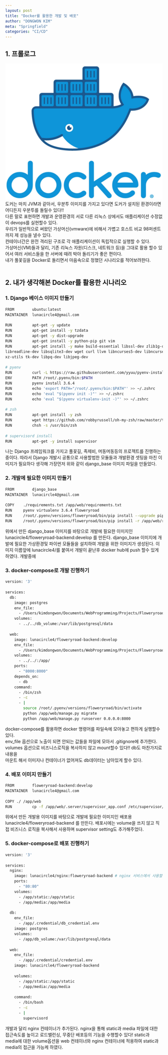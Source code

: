 ```yaml
---
layout: post
title: "Docker를 활용한 개발 및 배포"
author: "DONGWON KIM"
meta: "Springfield"
categories: "CI/CD"
---
```


## 1. 프롤로그
![Image Alt 텍스트](/img/2019/08/27/Docker-101/New_Docker_logo_Logo.jpg)
도커는 마치 JVM과 같아서, 우분투 이미지를 가지고 있다면 도커가 설치된 환경이라면 어디든지 우분투를 돌릴수 있다!! <br/>
다른 말로 표현하면 개발과 운영환경의 서로 다른 리눅스 상에서도 애플리케이션 수정없이 devops를 실현할수 있다. <br/>
우리가 일반적으로 써왔던 가상머신(vmware)에 비해서 가볍고 호스트 비교 98퍼센트까지 제 성능을 낼수 있다. <br/>
컨테이너간은 완전 격리된 구조로 각 애플리케이션이 독립적으로 실행할 수 있다. <br/>
가상머신(VM)들과 달리, 기존 리눅스 자원(디스크, 네트워크 등)을 그대로 활용 할수 있어서 여러 서비스들을 한 서버에 때려 박아 돌리기가 좋은 편이다. <br/>
내가 풀꽃길을 Docker로 돌리면서 마음속으로 정했던 시나리오를 적어보려한다.
<br/><br/>


## 2. 내가 생각해본 Docker를 활용한 시나리오 
### 1. Django 베이스 이미지 만들기 
```bash
FROM        ubuntu:latest
MAINTAINER  lunacircle4@gmail.com

RUN         apt-get -y update
RUN         apt-get install -y tzdata
RUN         apt-get -y dist-upgrade
RUN         apt-get install -y python-pip git vim
RUN         apt-get install -y make build-essential libssl-dev zlib1g-dev libbz2-dev \
libreadline-dev libsqlite3-dev wget curl llvm libncurses5-dev libncursesw5-dev \
xz-utils tk-dev libpq-dev libjpeg-dev

# pyenv
RUN         curl -L https://raw.githubusercontent.com/yyuu/pyenv-installer/master/bin/pyenv-installer | bash
ENV         PATH /root/.pyenv/bin:$PATH
RUN         pyenv install 3.6.4
RUN         echo 'export PATH="/root/.pyenv/bin:$PATH"' >> ~/.zshrc
RUN         echo 'eval "$(pyenv init -)"' >> ~/.zshrc
RUN         echo 'eval "$(pyenv virtualenv-init -)"' >> ~/.zshrc

# zsh
RUN         apt-get install -y zsh
RUN         wget https://github.com/robbyrussell/oh-my-zsh/raw/master/tools/install.sh -O - | zsh || true
RUN         chsh -s /usr/bin/zsh

# supervisord install
RUN         apt-get -y install supervisor
```

나는 Django 프레임워크를 가지고 풀꽃길, 족제비, 머동머동등의 프로젝트를 진행하는중이다.
따라서 Django 개발시 공통으로 사용할법한 모듈들과 개발환경 셋팅을 마친 이미지가 필요하다
생각해 가장먼저 위와 같이 django_base 이미지 파일을 만들었다.


### 2. 개발에 필요한 이미지 만들기 
```bash
FROM        django_base
MAINTAINER  lunacircle4@gmail.com

COPY    ./requirements.txt /app/web/requirements.txt
RUN     pyenv virtualenv 3.6.4 floweryroad
RUN     /root/.pyenv/versions/floweryroad/bin/pip install --upgrade pip
RUN     /root/.pyenv/versions/floweryroad/bin/pip install -r /app/web/requirements.txt 
```

위에서 만든 django_base 이미지를 바탕으로 개발에 필요한 이미지인<br/>lunacircle4/floweryroad-backend:develop 를 만든다.
django_base 이미지에 개발에 필요한 가상환경및 파이썬 모듈들을 설치하여 개발을 위한 이미지가 생성된다.
이미지 이름앞에 lunacircle4/를 붙여서 개발이 끝난후 docker hub에 push 할수 있게 하였다.
개발중에 

### 3. docker-compose로 개발 진행하기 
```bash
version: '3'

services:
  db:
    image: postgres
    env_file: 
      - /Users/kimdongwon/Documents/WebProgramming/Projects/Floweryroad/floweryroad-backend/.credential/dev/db_credential.env
    volumes:
      - ../../db_volume:/var/lib/postgresql/data

  web:
    image: lunacircle4/floweryroad-backend:develop
    env_file: 
      - /Users/kimdongwon/Documents/WebProgramming/Projects/Floweryroad/floweryroad-backend/.credential/dev/credential.env
    volumes:
      - ../../:/app/
    ports:
      - "8000:8000"
    depends_on: 
      - db
    command: 
      - /bin/zsh
      - -c
      - |
        source /root/.pyenv/versions/floweryroad/bin/activate
        python /app/web/manage.py migrate
        python /app/web/manage.py runserver 0.0.0.0:8000
```

docker-compose를 활용하면 docker 명령어를 파일속에 모아놓고 편하게 실행할수 있다. <br/>
env_file 옵션으로 노출이 되면 안되는 값들을 파일에 모아서 .gitignore에 추가한다. <br/>
volumes 옵션으로 비즈니스로직을 복사하지 않고 mount할수 있다!! db도 마찬가지로 내용을 <br/>
마운트 해서 이미지나 컨테이너가 없어져도 db데이터는 남아있게 할수 있다. <br/>

### 4. 배포 이미지 만들기 
```bash
FROM        floweryroad-backend:develop
MAINTAINER  lunacircle4@gmail.com

COPY ./ /app/web
RUN         cp -f /app/web/.server/supervisor_app.conf /etc/supervisor/conf.d/
```

위에서 만든 개발용 이미지를 바탕으로 개발에 필요한 이미지인 배포용 lunacircle4/floweryroad-backend 를 만든다.
배포시에는 volume을 쓰지 않고 직접 비즈니스 로직을 복사해서 사용하며 supervisor setting도 추가해주었다.


### 5. docker-compose로 배포 진행하기 
```bash
version: '3'

services:
  nginx:
    image: lunacircle4/nginx:floweryroad-backend # nginx 서비스에서 사용할 도커 이미지
    ports:
      - "80:80"
    volumes:
      - /app/static:/app/static  
      - /app/media:/app/media
    
  db:
    env_file: 
      - /app/.credential/db_credential.env
    image: postgres
    volumes:
      - /app/db_volume:/var/lib/postgresql/data
  
  web:
    env_file: 
      - /app/.credential/credential.env
    image: lunacircle4/floweryroad-backend

    volumes:
      - /app/static:/app/static  
      - /app/media:/app/media

    command: 
      - /bin/bash
      - -c
      - |
        supervisord
```

개발과 달리 nginx 컨테이너가 추가된다. nginx을 통해 static과 media 파일에 대한 접근속도를 높이고
로드밸런싱, 무중단 배포등의 기능을 수행할수 있다! static과 media에 대한 volume옵션을 web 컨테이너와
nginx 컨테이너에 적용하여 static과 media의 접근을 가능케 하였다.
